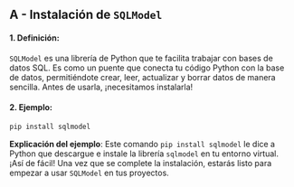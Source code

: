 ## A - Instalación de `SQLModel`

#### 1. **Definición:**

`SQLModel` es una librería de Python que te facilita trabajar con bases de datos SQL. Es como un puente que conecta tu código Python con la base de datos, permitiéndote crear, leer, actualizar y borrar datos de manera sencilla. Antes de usarla, ¡necesitamos instalarla!

#### 2. **Ejemplo:**

```bash
pip install sqlmodel
```

**Explicación del ejemplo**:
Este comando `pip install sqlmodel` le dice a Python que descargue e instale la librería `sqlmodel` en tu entorno virtual. ¡Así de fácil! Una vez que se complete la instalación, estarás listo para empezar a usar `SQLModel` en tus proyectos.

